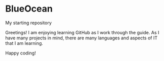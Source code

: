 # BlueOcean
My starting repository

Greetings!  I am enjoying learning GitHub as I work through the guide. 
As I have many projects in mind, there are many languages and aspects of IT that I am learning. 

Happy coding! 
